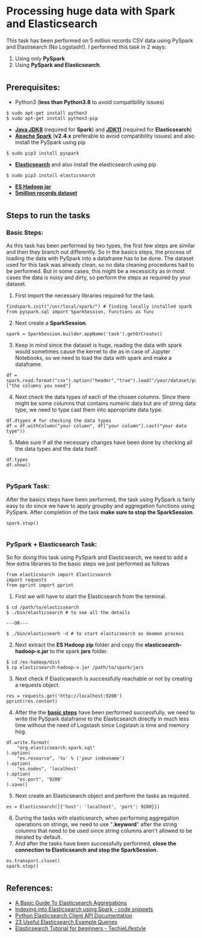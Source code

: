 # Processing huge data with Spark and Elasticsearch
This task has been performed on 5 million records CSV data using PySpark and Elastisearch (No Logstash!). I performed this task in 2 ways:
1. Using only **PySpark**
2. Using **PySpark and Elasticsearch**.
#
## Prerequisites:
- Python3 (**less than Python3.8** to avoid compatibility issues)
```
$ sudo apt-get install python3
$ sudo apt-get install python3-pip
```
- **[Java JDK8](https://jdk.java.net)** (required for **Spark**) and **[JDK11](https://jdk.java.net)** (required for **Elasticsearch**)
- **[Apache Spark](https://spark.apache.org/downloads.html)** (**v2.4.x** preferable to avoid compatibility issues) and also install the PySpark using pip
```
$ sudo pip3 install pyspark
```
- **[Elasticsearch](https://www.elastic.co/downloads/elasticsearch)** and also install the elasticsearch using pip
```
$ sudo pip3 install elasticsearch
```
- **[ES Hadoop jar](https://www.elastic.co/downloads/hadoop)**
- **[5million records dataset](http://eforexcel.com/wp/downloads-16-sample-csv-files-data-sets-for-testing/)**
#
## Steps to run the tasks
### Basic Steps:
As this task has been performed by two types, the first few steps are similar and then they branch out differently. So in the basics steps, the process of loading the data with PySpark into a dataframe has to be done. The dataset used for this task was already clean, so no data cleaning procedures had to be performed. But in some cases, this might be a necessicity as in most cases the data is noisy and dirty, so perform the steps as required by your dataset.

1. First import the necessary libraries required for the task.
```python3
findspark.init("/usr/local/spark/") # finding locally installed spark
from pyspark.sql import SparkSession, functions as func
```
2. Next create a **SparkSession**.
```
spark = SparkSession.builder.appName('task').getOrCreate()
```
3. Keep in mind since the dataset is huge, reading the data with spark would sometimes cause the kernel to die as in case of Jupyter Notebooks, so we need to load the data with spark and make a dataframe.
```
df = spark.read.format("csv").option("header","true").load("/your/dataset/path").fillna(0)["the columns you need"]
```
4. Next check the data types of each of the chosen columns. Since there might be some columns that contains numeric data but are of string data type, we need to type cast them into appropriate data type.
```
df.dtypes # for checking the data types
df = df.withColumn("your column", df["your column"].cast("your data type"))
```
5. Make sure if all the necessary changes have been done by checking all the data types and the data itself.
```
df.types
df.show()
```
#
### PySpark Task:
After the basics steps have been performed, the task using PySpark is fairly easy to do since we have to apply groupby and aggregation functions using PySpark. After completion of the task **make sure to stop the SparkSession**.
```
spark.stop()
```
#
### PySpark + Elasticsearch Task:
So for doing this task using PySpark and Elasticsearch, we need to add a few extra libraries to the basic steps we just performed as follows
```
from elasticsearch import Elasticsearch
import requests
from pprint import pprint
```
1. First we will have to start the Elasticsearch from the terminal.
```
$ cd /path/to/elasticsearch
$ ./bin/elasticsearch # to see all the details

---OR---

$ ./bin/elasticsearh -d # to start elasticsearch as deamon process
```
2. Next extract the **ES Hadoop zip** folder and copy the **elasticsearch-hadoop-x.jar** to the spark **jars** folder.
```
$ cd /es-hadoop/dist
$ cp elasticsearch-hadoop-x.jar /path/to/spark/jars
```
3. Next check if Elasticsearch is successfully reachable or not by creating a requests object.
```
res = requests.get('http://localhost:9200')
pprint(res.content)
```
4. After the the **[basic steps](https://github.com/Wolvarun9295/Spark-Elasticsearch-5MilData#basic-steps)** have been performed successfully, we need to write the PySpark dataframe to the Elasticsearch directly in much less time without the need of Logstash since Logstash is time and memory hog.
```
df.write.format(
    "org.elasticsearch.spark.sql"
).option(
    "es.resource", '%s' % ('your indexname')
).option(
    "es.nodes", 'localhost'
).option(
    "es.port", '9200'
).save()
```
5. Next create an Elasticsearch object and perform the tasks as required.
```
es = Elasticsearch([{'host': 'localhost', 'port': 9200}])
```
6. During the tasks with elasticsearch, when performing aggregation operations on strings, we need to use "**.keyword**" after the string columns that need to be used since string columns aren't allowed to be iterated by default.
7. And after the tasks have been successfully performed, **close the connection to Elasticsearch and stop the SparkSession**.
```
es.transport.close()
spark.stop()
```
#
## References:
- [A Basic Guide To Elasticsearch Aggregations](https://logz.io/blog/elasticsearch-aggregations/)
- [Indexing into Elasticsearch using Spark - code snippets](https://medium.com/@akkidx/indexing-into-elasticsearch-using-spark-code-snippets-55eabc753272)
- [Python Elasticsearch Client API Documentation](https://elasticsearch-py.readthedocs.io/en/master/index.html)
- [23 Useful Elasticsearch Example Queries](https://dzone.com/articles/23-useful-elasticsearch-example-queries)
- [Elasticsearch Tutorial for beginners - TechieLifestyle](https://www.youtube.com/playlist?list=PLGZAAioH7ZlO7AstL9PZrqalK0fZutEXF)